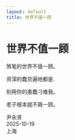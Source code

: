 ```yaml
---
layout: default
title: 世界不值一顾
---
```


# 世界不值一顾

煞笔的世界不值一顾。
 
资深的蠢货遍地都是. 

别用你的愚蠢刁难我。
 
老子根本就不屑一顾。

<div class="datenote">
    <span>尹永贤</span><br>
    <span>2025-10-19</span><br>
    <span>上海</span>
</div>